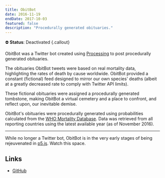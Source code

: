 ```yaml
---
title: ObitBot
date: 2016-11-19
endDate: 2017-10-03
featured: false
description: "Procedurally generated obituaries."
---
```


⛔ **Status**: Deactivated {.callout}

ObitBot was a Twitter bot created using [Processing]((http://processing.org/)) to post procedurally generated obituaries.

The obituaries ObitBot tweets were based on real mortality data, highlighting the rates of death by cause worldwide. ObitBot provided a constant (fictional) feed designed to mirror our own species' deaths (albeit at a greatly decreased rate to comply with Twitter API limits).

These fictional obituaries were assigned a procedurally generated tombstone, making ObitBot a virtual cemetery and a place to confront, and reflect upon, our inevitable demise.

ObitBot's obituaries were procedurally generated using probabilities calculated from the [WHO Mortality Database](http://www.who.int/healthinfo/mortality_data/). Data was retrieved from all reporting countries using the latest available year (as of November 2016).

---

While no longer a Twitter bot, ObitBot is in the very early stages of being rejeuvenated in [p5.js](https://p5js.org). Watch this space.

## Links
- [GitHub](https://github.com/codemacabre/obitbot/)

